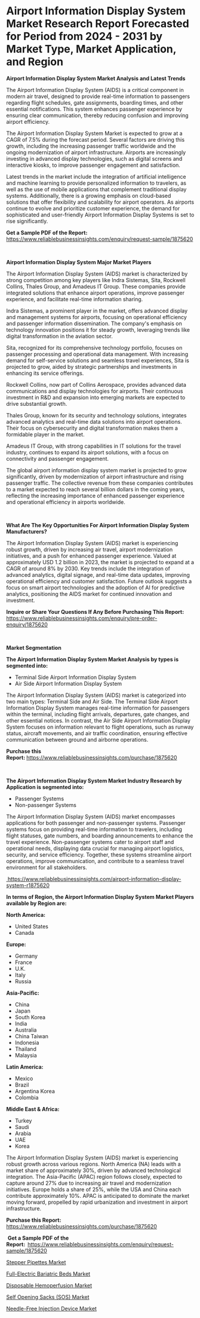 <p><h1>Airport Information Display System Market Research Report Forecasted for Period from 2024 -  2031 by Market Type, Market Application, and Region</h1></p><p><strong>Airport Information Display System Market Analysis and Latest Trends</strong></p>
<p><p>The Airport Information Display System (AIDS) is a critical component in modern air travel, designed to provide real-time information to passengers regarding flight schedules, gate assignments, boarding times, and other essential notifications. This system enhances passenger experience by ensuring clear communication, thereby reducing confusion and improving airport efficiency.</p><p>The Airport Information Display System Market is expected to grow at a CAGR of 7.5% during the forecast period. Several factors are driving this growth, including the increasing passenger traffic worldwide and the ongoing modernization of airport infrastructure. Airports are increasingly investing in advanced display technologies, such as digital screens and interactive kiosks, to improve passenger engagement and satisfaction.</p><p>Latest trends in the market include the integration of artificial intelligence and machine learning to provide personalized information to travelers, as well as the use of mobile applications that complement traditional display systems. Additionally, there is a growing emphasis on cloud-based solutions that offer flexibility and scalability for airport operators. As airports continue to evolve and prioritize customer experience, the demand for sophisticated and user-friendly Airport Information Display Systems is set to rise significantly.</p></p>
<p><strong>Get a Sample PDF of the Report:&nbsp;</strong> <a href="https://www.reliablebusinessinsights.com/enquiry/request-sample/1875620?utm_campaign=1686&utm_medium=2&utm_source=Github&utm_content=ia&utm_term=23102024&utm_id=airport-information-display-system">https://www.reliablebusinessinsights.com/enquiry/request-sample/1875620</a></p>
<p>&nbsp;</p>
<p><strong>Airport Information Display System Major Market Players</strong></p>
<p><p>The Airport Information Display System (AIDS) market is characterized by strong competition among key players like Indra Sistemas, Sita, Rockwell Collins, Thales Group, and Amadeus IT Group. These companies provide integrated solutions that enhance airport operations, improve passenger experience, and facilitate real-time information sharing.</p><p>Indra Sistemas, a prominent player in the market, offers advanced display and management systems for airports, focusing on operational efficiency and passenger information dissemination. The company's emphasis on technology innovation positions it for steady growth, leveraging trends like digital transformation in the aviation sector.</p><p>Sita, recognized for its comprehensive technology portfolio, focuses on passenger processing and operational data management. With increasing demand for self-service solutions and seamless travel experiences, Sita is projected to grow, aided by strategic partnerships and investments in enhancing its service offerings.</p><p>Rockwell Collins, now part of Collins Aerospace, provides advanced data communications and display technologies for airports. Their continuous investment in R&D and expansion into emerging markets are expected to drive substantial growth.</p><p>Thales Group, known for its security and technology solutions, integrates advanced analytics and real-time data solutions into airport operations. Their focus on cybersecurity and digital transformation makes them a formidable player in the market.</p><p>Amadeus IT Group, with strong capabilities in IT solutions for the travel industry, continues to expand its airport solutions, with a focus on connectivity and passenger engagement.</p><p>The global airport information display system market is projected to grow significantly, driven by modernization of airport infrastructure and rising passenger traffic. The collective revenue from these companies contributes to a market expected to reach several billion dollars in the coming years, reflecting the increasing importance of enhanced passenger experience and operational efficiency in airports worldwide.</p></p>
<p>&nbsp;</p>
<p><strong>What Are The Key Opportunities For Airport Information Display System Manufacturers?</strong></p>
<p><p>The Airport Information Display System (AIDS) market is experiencing robust growth, driven by increasing air travel, airport modernization initiatives, and a push for enhanced passenger experience. Valued at approximately USD 1.2 billion in 2023, the market is projected to expand at a CAGR of around 8% by 2030. Key trends include the integration of advanced analytics, digital signage, and real-time data updates, improving operational efficiency and customer satisfaction. Future outlook suggests a focus on smart airport technologies and the adoption of AI for predictive analytics, positioning the AIDS market for continued innovation and investment.</p></p>
<p><strong>Inquire or Share Your Questions If Any Before Purchasing This Report:</strong> <a href="https://www.reliablebusinessinsights.com/enquiry/pre-order-enquiry/1875620?utm_campaign=1686&utm_medium=2&utm_source=Github&utm_content=ia&utm_term=23102024&utm_id=airport-information-display-system">https://www.reliablebusinessinsights.com/enquiry/pre-order-enquiry/1875620</a></p>
<p>&nbsp;</p>
<p><strong>Market Segmentation</strong></p>
<p><strong>The Airport Information Display System Market Analysis by types is segmented into:</strong></p>
<p><ul><li>Terminal Side Airport Information Display System</li><li>Air Side Airport Information Display System</li></ul></p>
<p><p>The Airport Information Display System (AIDS) market is categorized into two main types: Terminal Side and Air Side. The Terminal Side Airport Information Display System manages real-time information for passengers within the terminal, including flight arrivals, departures, gate changes, and other essential notices. In contrast, the Air Side Airport Information Display System focuses on information relevant to flight operations, such as runway status, aircraft movements, and air traffic coordination, ensuring effective communication between ground and airborne operations.</p></p>
<p><strong>Purchase this Report:&nbsp;</strong><a href="https://www.reliablebusinessinsights.com/purchase/1875620?utm_campaign=1686&utm_medium=2&utm_source=Github&utm_content=ia&utm_term=23102024&utm_id=airport-information-display-system">https://www.reliablebusinessinsights.com/purchase/1875620</a></p>
<p>&nbsp;</p>
<p><strong>The Airport Information Display System Market Industry Research by Application is segmented into:</strong></p>
<p><ul><li>Passenger Systems</li><li>Non-passenger Systems</li></ul></p>
<p><p>The Airport Information Display System (AIDS) market encompasses applications for both passenger and non-passenger systems. Passenger systems focus on providing real-time information to travelers, including flight statuses, gate numbers, and boarding announcements to enhance the travel experience. Non-passenger systems cater to airport staff and operational needs, displaying data crucial for managing airport logistics, security, and service efficiency. Together, these systems streamline airport operations, improve communication, and contribute to a seamless travel environment for all stakeholders.</p></p>
<p><a href="https://www.reliablebusinessinsights.com/airport-information-display-system-r1875620?utm_campaign=1686&utm_medium=2&utm_source=Github&utm_content=ia&utm_term=23102024&utm_id=airport-information-display-system">&nbsp;https://www.reliablebusinessinsights.com/airport-information-display-system-r1875620</a></p>
<p><strong>In terms of Region, the Airport Information Display System Market Players available by Region are:</strong></p>
<p>
    <p> <strong> North America: </strong>
        <ul>
            <li>United States</li>
            <li>Canada</li>
        </ul>
        </p> 
    <p> <strong> Europe: </strong>
        <ul>
            <li>Germany</li>
            <li>France</li>
            <li>U.K.</li>
            <li>Italy</li>
            <li>Russia</li>
        </ul>
        </p> 
    <p> <strong> Asia-Pacific: </strong>
        <ul>
            <li>China</li>
            <li>Japan</li>
            <li>South Korea</li>
            <li>India</li>
            <li>Australia</li>
            <li>China Taiwan</li>
            <li>Indonesia</li>
            <li>Thailand</li>
            <li>Malaysia</li>
        </ul>
        </p> 
    <p> <strong> Latin America: </strong>
        <ul>
            <li>Mexico</li>
            <li>Brazil</li>
            <li>Argentina Korea</li>
            <li>Colombia</li>
        </ul>
        </p> 
    <p> <strong> Middle East & Africa: </strong>
        <ul>
            <li>Turkey</li>
            <li>Saudi</li>
            <li>Arabia</li>
            <li>UAE</li>
            <li>Korea</li>
        </ul>
    </p>
    </p>
<p><p>The Airport Information Display System (AIDS) market is experiencing robust growth across various regions. North America (NA) leads with a market share of approximately 30%, driven by advanced technological integration. The Asia-Pacific (APAC) region follows closely, expected to capture around 27% due to increasing air travel and modernization initiatives. Europe holds a share of 25%, while the USA and China each contribute approximately 10%. APAC is anticipated to dominate the market moving forward, propelled by rapid urbanization and investment in airport infrastructure.</p></p>
<p><strong>Purchase this Report: </strong><a href="https://www.reliablebusinessinsights.com/purchase/1875620?utm_campaign=1686&utm_medium=2&utm_source=Github&utm_content=ia&utm_term=23102024&utm_id=airport-information-display-system">https://www.reliablebusinessinsights.com/purchase/1875620</a></p>
<p>&nbsp;<strong>Get a Sample PDF of the Report:&nbsp;&nbsp;</strong><a href="https://www.reliablebusinessinsights.com/enquiry/request-sample/1875620?utm_campaign=1686&utm_medium=2&utm_source=Github&utm_content=ia&utm_term=23102024&utm_id=airport-information-display-system">https://www.reliablebusinessinsights.com/enquiry/request-sample/1875620</a></p>
<p><strong></strong></p>
<p><p><a href="https://www.linkedin.com/pulse/stepper-pipettes-market-refracting-trends-consumer-behaviors-jjrue?utm_campaign=1686&utm_medium=2&utm_source=Github&utm_content=ia&utm_term=23102024&utm_id=airport-information-display-system">Stepper Pipettes Market</a></p><p><a href="https://www.linkedin.com/pulse/exploring-full-electric-bariatric-beds-market-strategic-insights-b38ae?utm_campaign=1686&utm_medium=2&utm_source=Github&utm_content=ia&utm_term=23102024&utm_id=airport-information-display-system">Full-Electric Bariatric Beds Market</a></p><p><a href="https://www.linkedin.com/pulse/disposable-hemoperfusion-market-emerging-trends-future-prospects-ozpje?utm_campaign=1686&utm_medium=2&utm_source=Github&utm_content=ia&utm_term=23102024&utm_id=airport-information-display-system">Disposable Hemoperfusion Market</a></p><p><a href="https://www.linkedin.com/pulse/self-opening-sacks-sos-market-indicators-size-regional-143pe?utm_campaign=1686&utm_medium=2&utm_source=Github&utm_content=ia&utm_term=23102024&utm_id=airport-information-display-system">Self Opening Sacks (SOS) Market</a></p><p><a href="https://www.linkedin.com/pulse/needle-free-injection-device-market-global-insights-euxie?utm_campaign=1686&utm_medium=2&utm_source=Github&utm_content=ia&utm_term=23102024&utm_id=airport-information-display-system">Needle-Free Injection Device Market</a></p></p>